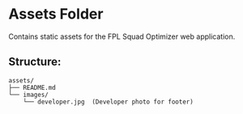 # Assets Folder

Contains static assets for the FPL Squad Optimizer web application.

## Structure:
```
assets/
├── README.md
└── images/
    └── developer.jpg  (Developer photo for footer)
```
